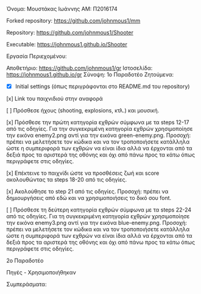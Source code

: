 Όνομα: Μουστάκας Ιωάννης AM: Π2016174

Forked repository: https://github.com/johnmous1/mm

Repository: https://github.com/johnmous1/Shooter

Executable: https://johnmous1.github.io/Shooter

Εργασία Περιεχομένου:

Αποθετήριο: https://github.com/johnmous1/gr
Ιστοσελίδα: https://johnmous1.github.io/gr
Σύνοψη:
1o Παραδοτέο
Ζητούμενα:
-[x] Initial settings (όπως περιγράφονται στο README.md του repository)


[x] Link του παιχνιδιού στην αναφορά

[ ] Πρόσθεσε ήχους (shooting, explosions, κτλ.) και μουσική.

[x] Πρόσθεσε την πρώτη κατηγορία εχθρών σύμφωνα με τα steps 12-17 από τις οδηγίες. Για την συγκεκριμένη κατηγορία εχθρών χρησιμοποίησε την εικόνα enemy2.png αντί για την εικόνα green-enemy.png. Προσοχή: πρέπει να μελετήσετε τον κώδικα και να τον τροποποιήσετε κατάλληλα ώστε η συμπεριφορά των εχθρών να είναι ίδια αλλά να έρχονται από τα δεξιά προς τα αριστερά της οθόνης και όχι από πάνω προς τα κάτω όπως περιγράφετε στις οδηγίες.

[x] Επέκτεινε το παιχνίδι ώστε να προσθέσεις ζωή και score ακολουθώντας τα steps 18-20 από τις οδηγίες.

[x] Ακολούθησε το step 21 από τις οδηγίες. Προσοχή: πρέπει να δημιουργήσεις από εδώ και να χρησιμοποιήσεις το δικό σου font.

[ ] Πρόσθεσε τη δεύτερη κατηγορία εχθρών σύμφωνα με τα steps 22-24 από τις οδηγίες. Για τη συγκεκριμένη κατηγορία εχθρών χρησιμοποίησε την εικόνα enemy3.png αντί για την εικόνα blue-enemy.png. Προσοχή: πρέπει να μελετήσετε τον κώδικα και να τον τροποποιήσετε κατάλληλα ώστε η συμπεριφορά των εχθρών να είναι ίδια αλλά να έρχονται από τα δεξιά προς τα αριστερά της οθόνης και όχι από πάνω προς τα κάτω όπως περιγράφετε στις οδηγίες.

2o Παραδοτέο

Πηγές - Χρησιμοποιήθηκαν

Συμπεράσματα:
